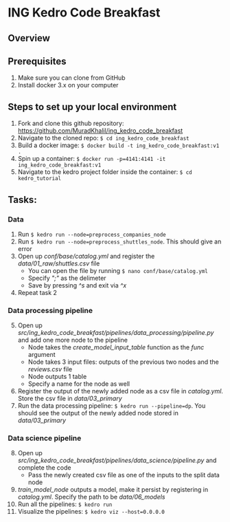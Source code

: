 # ING Kedro Code Breakfast

## Overview


## Prerequisites
1. Make sure you can clone from GitHub
2. Install docker 3.x on your computer


## Steps to set up your local environment
1. Fork and clone this github repository: https://github.com/MuradKhalil/ing_kedro_code_breakfast
2. Navigate to the cloned repo: `$ cd ing_kedro_code_breakfast`
3. Build a docker image: `$ docker build -t ing_kedro_code_breakfast:v1 .`
4. Spin up a container: `$ docker run -p=4141:4141 -it ing_kedro_code_breakfast:v1`
5. Navigate to the kedro project folder inside the container: `$ cd kedro_tutorial`


## Tasks:
### Data
1. Run `$ kedro run --node=preprocess_companies_node`
2. Run `$ kedro run --node=preprocess_shuttles_node`. This should give an error
3. Open up *conf/base/catalog.yml* and register the *data/01_raw/shuttles.csv* file
    - You can open the file by running `$ nano conf/base/catalog.yml`
    - Specify *";"* as the delimeter
    - Save by pressing *^s* and exit via *^x*
4. Repeat task 2

### Data processing pipeline
5. Open up *src/ing_kedro_code_breakfast/pipelines/data_processing/pipeline.py* and add one more node to the pipeline
    - Node takes the *create_model_input_table* function as the *func* argument
    - Node takes 3 input files: outputs of the previous two nodes and the *reviews.csv* file
    - Node outputs 1 table
    - Specify a name for the node as well
6. Register the output of the newly added node as a csv file in *catalog.yml*. Store the csv file in *data/03_primary*
7. Run the data processing pipeline: `$ kedro run --pipeline=dp`. You should see the output of the newly added node stored in *data/03_primary*

### Data science pipeline
8. Open up *src/ing_kedro_code_breakfast/pipelines/data_science/pipeline.py* and complete the code
    - Pass the newly created csv file as one of the inputs to the split data node
9. *train_model_node* outputs a model, make it persist by registering in *catalog.yml*. Specify the path to be *data/06_models*
10. Run all the pipelines: `$ kedro run`
11. Visualize the pipelines: `$ kedro viz --host=0.0.0.0`
